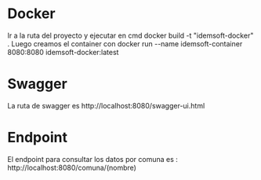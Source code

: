 # Docker
Ir a la ruta del proyecto y ejecutar en cmd docker build -t "idemsoft-docker" .
Luego creamos el container con docker run --name idemsoft-container 8080:8080 idemsoft-docker:latest

# Swagger
La ruta de swagger es http://localhost:8080/swagger-ui.html

# Endpoint
El endpoint para consultar los datos por comuna es : http://localhost:8080/comuna/(nombre)
